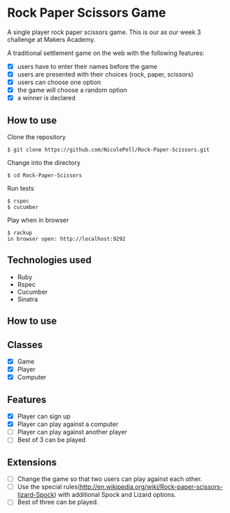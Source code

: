 Rock Paper Scissors Game
=========================

A single player rock paper scissors game. This is our  as our week 3 challenge at Makers Academy.

A traditional settlement game on the web with the following features:
- [x] users have to enter their names before the game
- [x] users are presented with their choices (rock, paper, scissors)
- [x] users can choose one option
- [x] the game will choose a random option
- [x] a winner is declared

How to use
----------
Clone the repository
```shell
$ git clone https://github.com/NicolePell/Rock-Paper-Scissors.git
```

Change into the directory
```shell
$ cd Rock-Paper-Scissors
```

Run tests
```shell
$ rspec
$ cucumber
```

Play when in browser
```shell
$ rackup
in browser open: http://localhost:9292
```

Technologies used
-----------------
- Ruby
- Rspec
- Cucumber
- Sinatra

How to use
----------

Classes
-------
- [x] Game
- [x] Player
- [x] Computer

Features
--------
- [x] Player can sign up
- [x] Player can play against a computer
- [ ] Player can play against another player
- [ ] Best of 3 can be played

Extensions
--------
- [ ] Change the game so that two users can play against each other.
- [ ] Use the special rules(http://en.wikipedia.org/wiki/Rock-paper-scissors-lizard-Spock) with additional Spock and Lizard options.
- [ ] Best of three can be played.
